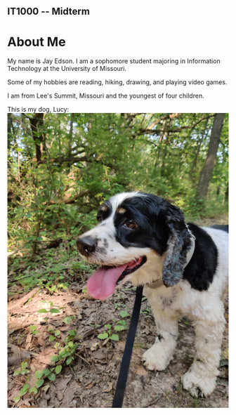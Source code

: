 ## IT1000 -- Midterm

# About Me

My name is Jay Edson. I am a sophomore student majoring in Information Technology at the University of Missouri.

Some of my hobbies are reading, hiking, drawing, and playing video games.

I am from Lee's Summit, Missouri and the youngest of four children.

This is my dog, Lucy:
![Cute Dog](img/lucy.jpg)
